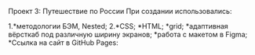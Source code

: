 Проект 3: Путешествие по России
При создании использовались:

1.*методологии БЭМ, Nested;
2.*CSS;
*HTML;
*grid;
*адаптивная вёрсткаб под различную ширину экранов;
*работа с макетом в Figma;
*Ссылка на сайт в GitHub Pages:
